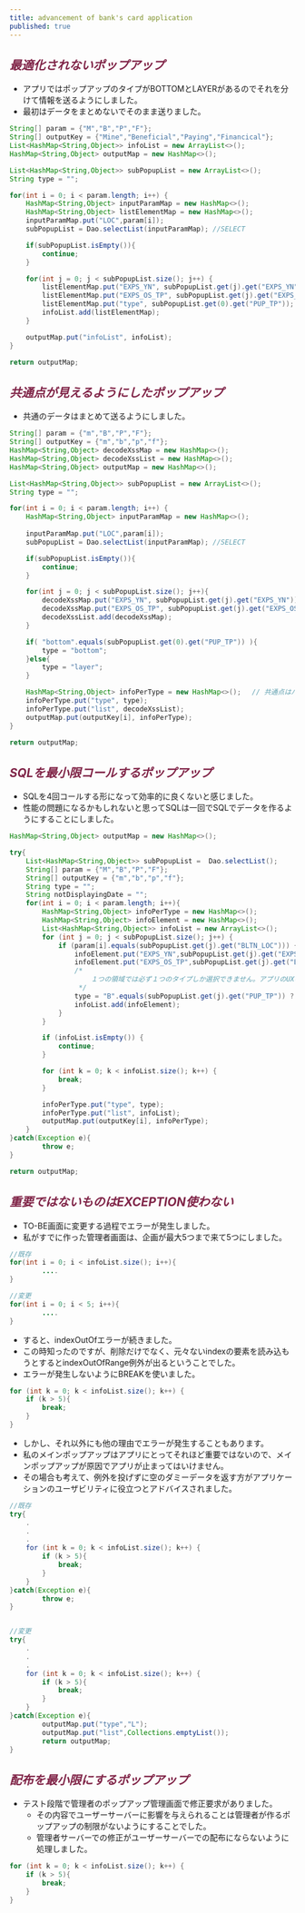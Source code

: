 ```yaml
---
title: advancement of bank's card application
published: true
---
```




## <span style="color:#802548">_最適化されないポップアップ_</span>

- アプリではポップアップのタイプがBOTTOMとLAYERがあるのでそれを分けて情報を送るようにしました。
- 最初はデータをまとめないでそのまま送りました。

```java
String[] param = {"M","B","P","F"};
String[] outputKey = {"Mine","Beneficial","Paying","Financical"};
List<HashMap<String,Object>> infoList = new ArrayList<>();
HashMap<String,Object> outputMap = new HashMap<>();

List<HashMap<String,Object>> subPopupList = new ArrayList<>();
String type = "";

for(int i = 0; i < param.length; i++) {
    HashMap<String,Object> inputParamMap = new HashMap<>();
    HashMap<String,Object> listElementMap = new HashMap<>();
    inputParamMap.put("LOC",param[i]);
    subPopupList = Dao.selectList(inputParamMap); //SELECT

    if(subPopupList.isEmpty()){
        continue;
    }

    for(int j = 0; j < subPopupList.size(); j++) {
        listElementMap.put("EXPS_YN", subPopupList.get(j).get("EXPS_YN"));
        listElementMap.put("EXPS_OS_TP", subPopupList.get(j).get("EXPS_OS_TP"));
        listElementMap.put("type", subPopupList.get(0).get("PUP_TP"));
        infoList.add(listElementMap);
    }

    outputMap.put("infoList", infoList); 
}

return outputMap;
```


## <span style="color:#802548">_共通点が見えるようにしたポップアップ_</span>

- 共通のデータはまとめて送るようにしました。

```java
String[] param = {"m","B","P","F"};
String[] outputKey = {"m","b","p","f"};
HashMap<String,Object> decodeXssMap = new HashMap<>();
HashMap<String,Object> decodeXssList = new HashMap<>();
HashMap<String,Object> outputMap = new HashMap<>();

List<HashMap<String,Object>> subPopupList = new ArrayList<>();
String type = "";

for(int i = 0; i < param.length; i++) {
    HashMap<String,Object> inputParamMap = new HashMap<>();
    
    inputParamMap.put("LOC",param[i]);
    subPopupList = Dao.selectList(inputParamMap); //SELECT

    if(subPopupList.isEmpty()){
        continue;
    }

    for(int j = 0; j < subPopupList.size(); j++){
        decodeXssMap.put("EXPS_YN", subPopupList.get(j).get("EXPS_YN"));
        decodeXssMap.put("EXPS_OS_TP", subPopupList.get(j).get("EXPS_OS_TP"));
        decodeXssList.add(decodeXssMap);
    }

    if( "bottom".equals(subPopupList.get(0).get("PUP_TP")) ){
        type = "bottom";
    }else{
        type = "layer";
    }

    HashMap<String,Object> infoPerType = new HashMap<>();　 // 共通点はパット見えるように
    infoPerType.put("type", type);
    infoPerType.put("list", decodeXssList);
    outputMap.put(outputKey[i], infoPerType);
}

return outputMap;
```

## <span style="color:#802548">_SQLを最小限コールするポップアップ_</span>

- SQLを4回コールする形になって効率的に良くないと感じました。
- 性能の問題になるかもしれないと思ってSQLは一回でSQLでデータを作るようにすることにしました。

```java
HashMap<String,Object> outputMap = new HashMap<>();

try{
    List<HashMap<String,Object>> subPopupList =  Dao.selectList();
    String[] param = {"M","B","P","F"};
    String[] outputKey = {"m","b","p","f"};
    String type = "";
    String notDisplayingDate = "";
    for(int i = 0; i < param.length; i++){
        HashMap<String,Object> infoPerType = new HashMap<>();
        HashMap<String,Object> infoElement = new HashMap<>();
        List<HashMap<String,Object>> infoList = new ArrayList<>();
        for (int j = 0; j < subPopupList.size(); j++) {
            if (param[i].equals(subPopupList.get(j).get("BLTN_LOC"))) {
                infoElement.put("EXPS_YN",subPopupList.get(j).get("EXPS_YN"));
                infoElement.put("EXPS_OS_TP",subPopupList.get(j).get("EXPS_OS_TP"));
                /*
                    １つの領域では必ず１つのタイプしか選択できません。アプリのUXのため制限を設けようと企画者と打ち合わせしました。
                 */
                type = "B".equals(subPopupList.get(j).get("PUP_TP")) ? "bottom" : "layer";
                infoList.add(infoElement);
            }
        }

        if (infoList.isEmpty()) {
            continue;
        }

        for (int k = 0; k < infoList.size(); k++) {
            break;
        }

        infoPerType.put("type", type);
        infoPerType.put("list", infoList);
        outputMap.put(outputKey[i], infoPerType); 
    }
}catch(Exception e){
        throw e;
}

return outputMap;
```

## <span style="color:#802548">_重要ではないものはEXCEPTION使わない_</span>

- TO-BE画面に変更する過程でエラーが発生しました。
- 私がすでに作った管理者画面は、企画が最大5つまで来て5つにしました。

```java
//既存
for(int i = 0; i < infoList.size(); i++){
        ....
}

//変更
for(int i = 0; i < 5; i++){
        ....
}
```

- すると、indexOutOfエラーが続きました。
- この時知ったのですが、削除だけでなく、元々ないindexの要素を読み込もうとするとindexOutOfRange例外が出るということでした。
- エラーが発生しないようにBREAKを使いました。

```java
for (int k = 0; k < infoList.size(); k++) {
    if (k > 5){
        break;
    }
}
```

- しかし、それ以外にも他の理由でエラーが発生することもあります。
- 私のメインポップアップはアプリにとってそれほど重要ではないので、メインポップアップが原因でアプリが止まってはいけません。
- その場合も考えて、例外を投げずに空のダミーデータを返す方がアプリケーションのユーザビリティに役立つとアドバイスされました。

```java
//既存
try{
	.
	.
	.
	for (int k = 0; k < infoList.size(); k++) {
        if (k > 5){
            break;
        }
    }
}catch(Exception e){
        throw e;
}


//変更
try{
	.
	.
	.
	for (int k = 0; k < infoList.size(); k++) {
        if (k > 5){
            break;
        }
    }
}catch(Exception e){
        outputMap.put("type","L");
        outputMap.put("list",Collections.emptyList());
        return outputMap;
}
```


## <span style="color:#802548">_配布を最小限にするポップアップ_</span>

- テスト段階で管理者のポップアップ管理画面で修正要求がありました。
    - その内容でユーザーサーバーに影響を与えられることは管理者が作るポップアップの制限がないようにすることでした。
    - 管理者サーバーでの修正がユーザーサーバーでの配布にならないように処理しました。


```java
for (int k = 0; k < infoList.size(); k++) {
    if (k > 5){
        break;
    }
}
```
